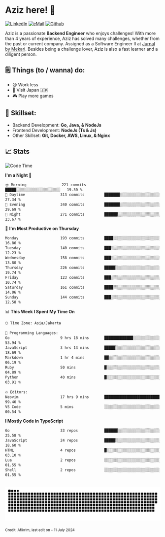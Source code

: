 # Aziz here! 👋

[![LinkedIn](https://img.shields.io/static/v1?message=afikrim&logo=linkedin&label=&color=0077B5&logoColor=white&labelColor=&style=for-the-badge)](https://www.linkedin.com/in/afikrim)
[![eMail](https://img.shields.io/static/v1?message=afikrim10@gmail.com&logo=gmail&label=&color=D14836&logoColor=white&labelColor=&style=for-the-badge)](mailto:afikrim10@gmail.com)
[![Github](https://komarev.com/ghpvc/?username=afikrim&label=Visitors&style=for-the-badge)](https://www.github.com/afikrim)

<!--Introduction-->
Aziz is a passionate **Backend Engineer** who enjoys challenges! With more than 4 years of experience, Aziz has solved many challenges, whether from the past or current company. Assigned as a Software Engineer II at [Jurnal by Mekari](https://jurnal.id). Besides being a challenge lover, Aziz is also a fast learner and a diligent person.

<!--Things TODO-->
## 🗒️ Things (to / wanna) do:

- 😆 Work less
- 🚀 Visit Japan 🇯🇵
- 🎮 Play more games

<!--Skillset-->
## 🏅 Skillset:

- Backend Development: **Go, Java, & NodeJs**
- Frontend Development: **NodeJs (Ts & Js)**
- Other Skillset: **Git, Docker, AWS, Linux, & Nginx**

## 📈 Stats  

<!--START_SECTION:waka-->
![Code Time](http://img.shields.io/badge/Code%20Time-1%2C764%20hrs%2027%20mins-blue)

**I'm a Night 🦉** 

```text
🌞 Morning                221 commits         █████░░░░░░░░░░░░░░░░░░░░   19.30 % 
🌆 Daytime                313 commits         ███████░░░░░░░░░░░░░░░░░░   27.34 % 
🌃 Evening                340 commits         ███████░░░░░░░░░░░░░░░░░░   29.69 % 
🌙 Night                  271 commits         ██████░░░░░░░░░░░░░░░░░░░   23.67 % 
```
📅 **I'm Most Productive on Thursday** 

```text
Monday                   193 commits         ████░░░░░░░░░░░░░░░░░░░░░   16.86 % 
Tuesday                  140 commits         ███░░░░░░░░░░░░░░░░░░░░░░   12.23 % 
Wednesday                158 commits         ███░░░░░░░░░░░░░░░░░░░░░░   13.80 % 
Thursday                 226 commits         █████░░░░░░░░░░░░░░░░░░░░   19.74 % 
Friday                   123 commits         ███░░░░░░░░░░░░░░░░░░░░░░   10.74 % 
Saturday                 161 commits         ████░░░░░░░░░░░░░░░░░░░░░   14.06 % 
Sunday                   144 commits         ███░░░░░░░░░░░░░░░░░░░░░░   12.58 % 
```


📊 **This Week I Spent My Time On** 

```text
🕑︎ Time Zone: Asia/Jakarta

💬 Programming Languages: 
Go                       9 hrs 18 mins       █████████████░░░░░░░░░░░░   53.94 % 
JavaScript               3 hrs 13 mins       █████░░░░░░░░░░░░░░░░░░░░   18.69 % 
Markdown                 1 hr 4 mins         ██░░░░░░░░░░░░░░░░░░░░░░░   06.19 % 
Ruby                     50 mins             █░░░░░░░░░░░░░░░░░░░░░░░░   04.89 % 
Python                   40 mins             █░░░░░░░░░░░░░░░░░░░░░░░░   03.91 % 

🔥 Editors: 
Neovim                   17 hrs 9 mins       █████████████████████████   99.46 % 
VS Code                  5 mins              ░░░░░░░░░░░░░░░░░░░░░░░░░   00.54 % 
```

**I Mostly Code in TypeScript** 

```text
Go                       33 repos            ██████░░░░░░░░░░░░░░░░░░░   25.58 % 
JavaScript               24 repos            █████░░░░░░░░░░░░░░░░░░░░   18.60 % 
HTML                     4 repos             █░░░░░░░░░░░░░░░░░░░░░░░░   03.10 % 
Lua                      2 repos             ░░░░░░░░░░░░░░░░░░░░░░░░░   01.55 % 
Shell                    2 repos             ░░░░░░░░░░░░░░░░░░░░░░░░░   01.55 % 
```




<!--END_SECTION:waka-->


<br clear="both">

<div align="center">
  <img src="https://raw.githubusercontent.com/afikrim/afikrim/output/snake.svg" alt="Snake animation" />
</div>


<sub>Credit: Afikrim, last edit on - 11 July 2024</sub>
